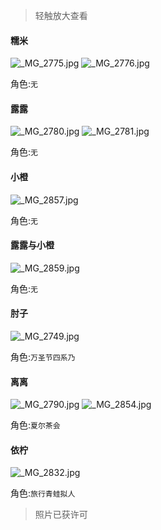 ﻿
> 轻触放大查看

#### 糯米

![_MG_2775.jpg](https://i.loli.net/2019/05/21/5ce397421e9d139922.jpg ':size=180x240')
![_MG_2776.jpg](https://i.loli.net/2019/05/21/5ce39741a975f49627.jpg ':size=180x240')

角色:`无`

#### 露露

![_MG_2780.jpg](https://i.loli.net/2019/05/21/5ce39741a90f997627.jpg ':size=180x240')
![_MG_2781.jpg](https://i.loli.net/2019/05/21/5ce397425e87260609.jpg ':size=180x240')

角色:`无`

#### 小橙

![_MG_2857.jpg](https://i.loli.net/2019/05/21/5ce39741aea0d73513.jpg ':size=180x240')

角色:`无`

#### 露露与小橙

![_MG_2859.jpg](https://i.loli.net/2019/05/21/5ce397426984c43623.jpg ':size=180x240')

角色:`无`

#### 肘子

![_MG_2749.jpg](https://i.loli.net/2019/05/21/5ce3974241e2770317.jpg ':size=180x240')

角色:`万圣节四系乃`

#### 离离

![_MG_2790.jpg](https://i.loli.net/2019/05/21/5ce397416a09175775.jpg ':size=180x240')
![_MG_2854.jpg](https://i.loli.net/2019/05/21/5ce397412725184416.jpg ':size=180x240')

角色:`夏尔茶会`

#### 依柠

![_MG_2832.jpg](https://i.loli.net/2019/05/21/5ce39741c5ade85996.jpg ':size=180x240')

角色:`旅行青蛙拟人`

> 照片已获许可
